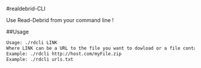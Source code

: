 #realdebrid-CLI

Use Read-Debrid from your command line !

##Usage
```bash
Usage: ./rdcli LINK
Where LINK can be a URL to the file you want to dowload or a file containing several links.
Example: ./rdcli http://host.com/myFile.zip
Example: ./rdcli urls.txt
```
